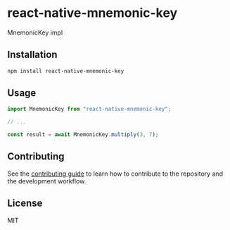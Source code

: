 # react-native-mnemonic-key

MnemonicKey impl

## Installation

```sh
npm install react-native-mnemonic-key
```

## Usage

```js
import MnemonicKey from "react-native-mnemonic-key";

// ...

const result = await MnemonicKey.multiply(3, 7);
```

## Contributing

See the [contributing guide](CONTRIBUTING.md) to learn how to contribute to the repository and the development workflow.

## License

MIT
